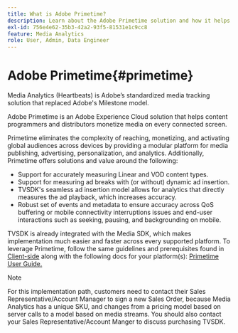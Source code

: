 ```yaml
---
title: What is Adobe Primetime?
description: Learn about the Adobe Primetime solution and how it helps to monetize streaming media.
exl-id: 756e4e62-35b3-42a2-93f5-81531e1c9cc8
feature: Media Analytics
role: User, Admin, Data Engineer
---
```

# Adobe Primetime{#primetime}

Media Analytics (Heartbeats) is Adobe’s standardized media tracking solution that replaced Adobe's Milestone model.

Adobe Primetime is an Adobe Experience Cloud solution that helps content programmers and distributors monetize media on every connected screen.

Primetime eliminates the complexity of reaching, monetizing, and activating global audiences across devices by providing a modular platform for media publishing, advertising, personalization, and analytics. Additionally, Primetime offers solutions and value around the following:

* Support for accurately measuring Linear and VOD content types.
* Support for measuring ad breaks with (or without) dynamic ad insertion.
* TVSDK's seamless ad insertion model allows for analytics that directly measures the ad playback, which increases accuracy.
* Robust set of events and metadata to ensure accuracy across QoS buffering or mobile connectivity interruptions issues and end-user interactions such as seeking, pausing, and backgrounding on mobile.
<!--
* Integrated support for Nielsen DTVR (linear) with ID3 metadata and DCR with CMS metadata.
-->

TVSDK is already integrated with the Media SDK, which makes implementation much easier and faster across every supported platform. <!--Primetime also supports the partnership with Nielsen.--> To leverage Primetime, follow the same guidelines and prerequisites found in [Client-side](/help/legacy/intro-to-ava/implementation-paths/client-side-path.md) along with the following docs for your platform(s): [Primetime User Guide.](https://helpx.adobe.com/primetime/user-guide.html)

>[!NOTE]
>
>For this implementation path, customers need to contact their Sales Representative/Account Manager to sign a new Sales Order, because Media Analytics has a unique SKU, and changes from a pricing model based on server calls to a model based on media streams. You should also contact your Sales Representative/Account Manger to discuss purchasing TVSDK.
